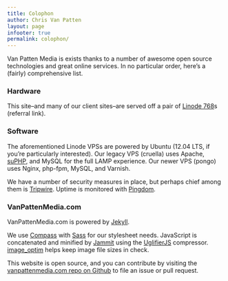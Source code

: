 ```yaml
---
title: Colophon
author: Chris Van Patten
layout: page
infooter: true
permalink: colophon/
---
```


Van Patten Media is exists thanks to a number of awesome open source technologies and great online services. In no particular order, here’s a (fairly) comprehensive list.

### Hardware

This site–and many of our client sites–are served off a pair of [Linode 768](http://www.linode.com/?r=a2aaee5d92af5295a5b13764a5a69a166e7fc7e2)s (referral link).

### Software

The aforementioned Linode VPSs are powered by Ubuntu (12.04 LTS, if you’re particularly interested). Our legacy VPS (cruella) uses Apache, [suPHP](http://www.suphp.org/Home.html), and MySQL for the full LAMP experience. Our newer VPS (pongo) uses Nginx, php-fpm, MySQL, and Varnish.

We have a number of security measures in place, but perhaps chief among them is [Tripwire](http://sourceforge.net/projects/tripwire/). Uptime is monitored with [Pingdom](http://www.pingdom.com/).

### VanPattenMedia.com

VanPattenMedia.com is powered by [Jekyll](https://github.com/mojombo/jekyll).

We use [Compass](http://www.compass-style.org/) with [Sass](http://www.sass-lang.com/) for our stylesheet needs. JavaScript is concatenated and minified by [Jammit](https://github.com/documentcloud/jammit) using the [UglifierJS](https://github.com/lautis/uglifier) compressor. [image_optim](https://github.com/toy/image_optim) helps keep image file sizes in check.

This website is open source, and you can contribute by visiting the [vanpattenmedia.com repo on Github](https://github.com/vanpattenmedia/vanpattenmedia.com) to file an issue or pull request.
